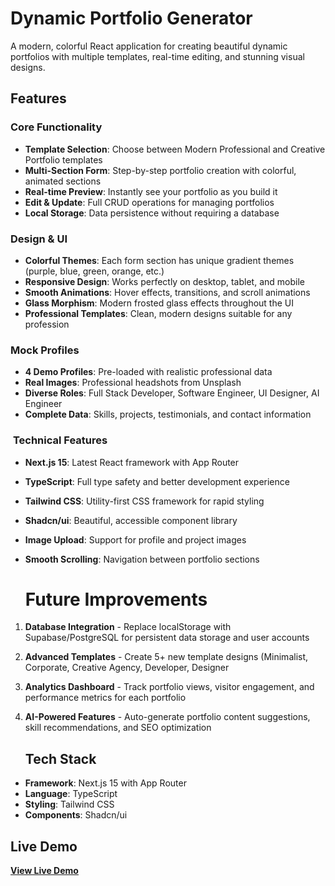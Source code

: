 # Dynamic Portfolio Generator

A modern, colorful React application for creating beautiful dynamic portfolios with multiple templates, real-time editing, and stunning visual designs.

## Features

### **Core Functionality**

- **Template Selection**: Choose between Modern Professional and Creative Portfolio templates
- **Multi-Section Form**: Step-by-step portfolio creation with colorful, animated sections
- **Real-time Preview**: Instantly see your portfolio as you build it
- **Edit & Update**: Full CRUD operations for managing portfolios
- **Local Storage**: Data persistence without requiring a database


### **Design & UI**

- **Colorful Themes**: Each form section has unique gradient themes (purple, blue, green, orange, etc.)
- **Responsive Design**: Works perfectly on desktop, tablet, and mobile
- **Smooth Animations**: Hover effects, transitions, and scroll animations
- **Glass Morphism**: Modern frosted glass effects throughout the UI
- **Professional Templates**: Clean, modern designs suitable for any profession


### **Mock Profiles**

- **4 Demo Profiles**: Pre-loaded with realistic professional data
- **Real Images**: Professional headshots from Unsplash
- **Diverse Roles**: Full Stack Developer, Software Engineer, UI Designer, AI Engineer
- **Complete Data**: Skills, projects, testimonials, and contact information


### ️ **Technical Features**

- **Next.js 15**: Latest React framework with App Router
- **TypeScript**: Full type safety and better development experience
- **Tailwind CSS**: Utility-first CSS framework for rapid styling
- **Shadcn/ui**: Beautiful, accessible component library
- **Image Upload**: Support for profile and project images
- **Smooth Scrolling**: Navigation between portfolio sections

  # Future Improvements

1. **Database Integration** - Replace localStorage with Supabase/PostgreSQL for persistent data storage and user accounts
2. **Advanced Templates** - Create 5+ new template designs (Minimalist, Corporate, Creative Agency, Developer, Designer
3. **Analytics Dashboard** - Track portfolio views, visitor engagement, and performance metrics for each portfolio
4. **AI-Powered Features** - Auto-generate portfolio content suggestions, skill recommendations, and SEO optimization

   ## Tech Stack

- **Framework**: Next.js 15 with App Router
- **Language**: TypeScript
- **Styling**: Tailwind CSS
- **Components**: Shadcn/ui


## Live Demo

**[View Live Demo](https://portfolio-generator-t6g2.vercel.app/)**
